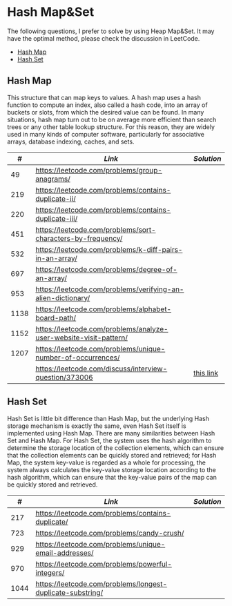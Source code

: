 # Hash Map&Set

The following questions, I prefer to solve by using Heap Map&Set. It may have the optimal method, please check the discussion in LeetCode.  

* [Hash Map](##Hash-Map)
* [Hash Set](##Hash-Set)

## Hash Map

This structure that can map keys to values. A hash map uses a hash function to compute an index, also called a hash code, into an array of buckets or slots, from which the desired value can be found. In many situations, hash map turn out to be on average more efficient than search trees or any other table lookup structure. For this reason, they are widely used in many kinds of computer software, particularly for associative arrays, database indexing, caches, and sets.

| *#* | *Link* |*Solution* |
| ---- | --------------------------------- | --------------------------------- |
| 49 | https://leetcode.com/problems/group-anagrams/ | |
| 219 | https://leetcode.com/problems/contains-duplicate-ii/ | |
| 220 | https://leetcode.com/problems/contains-duplicate-iii/ | |
| 451 | https://leetcode.com/problems/sort-characters-by-frequency/ | |
| 532 | https://leetcode.com/problems/k-diff-pairs-in-an-array/ | |
| 697 | https://leetcode.com/problems/degree-of-an-array/ | |
| 953 | https://leetcode.com/problems/verifying-an-alien-dictionary/ | |
| 1138 | https://leetcode.com/problems/alphabet-board-path/ | |
| 1152 | https://leetcode.com/problems/analyze-user-website-visit-pattern/ | |
| 1207 | https://leetcode.com/problems/unique-number-of-occurrences/ | |
| | https://leetcode.com/discuss/interview-question/373006| [this link](../python_practice/amazon/favorite_genres.py) |

## Hash Set

Hash Set is little bit difference than Hash Map, but the underlying Hash storage mechanism is exactly the same, even Hash Set itself is implemented using Hash Map. There are many similarities between Hash Set and Hash Map. For Hash Set, the system uses the hash algorithm to determine the storage location of the collection elements, which can ensure that the collection elements can be quickly stored and retrieved; for Hash Map, the system key-value is regarded as a whole for processing, the system always calculates the key-value storage location according to the hash algorithm, which can ensure that the key-value pairs of the map can be quickly stored and retrieved.

| *#* | *Link* |*Solution* |
| ---- | --------------------------------- | --------------------------------- |
| 217 | https://leetcode.com/problems/contains-duplicate/ | |
| 723 | https://leetcode.com/problems/candy-crush/ | |
| 929 | https://leetcode.com/problems/unique-email-addresses/ | |
| 970 | https://leetcode.com/problems/powerful-integers/ | |
| 1044 | https://leetcode.com/problems/longest-duplicate-substring/ | |
